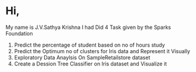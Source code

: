# Hi,
My name is J.V.Sathya Krishna
I had Did 4 Task given by the Sparks Foundation 
1. Predict the percentage of student based on no of hours study
2. Predict the Optimum no of clusters for Iris data and Represent it Visually
3. Exploratory Data Anaylsis On SampleRetailstore dataset
4. Create a Dession Tree Classifier on Iris dataset and Visualize it
